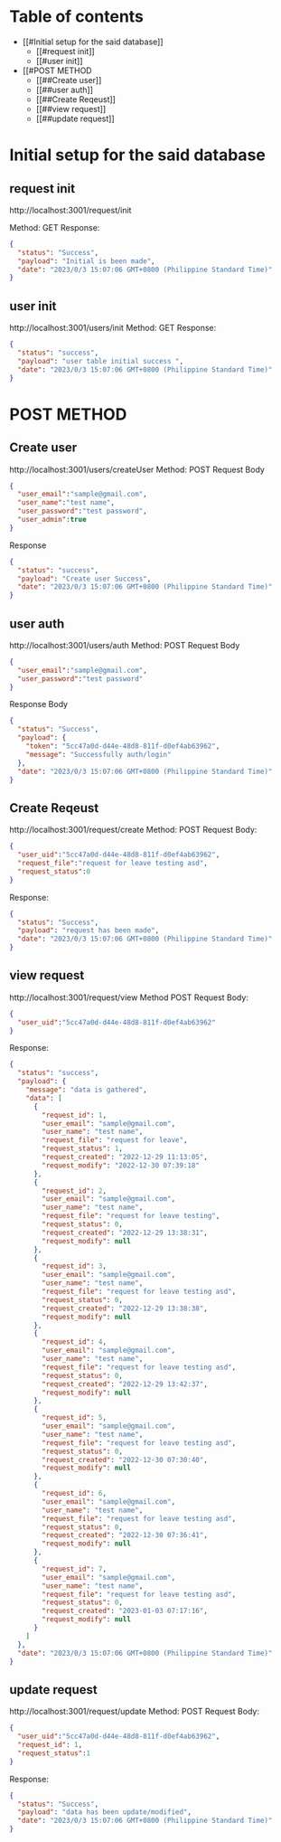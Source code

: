 # Table of contents
- [[#Initial setup for the said database]]
  - [[#request init]]
  - [[#user init]]
- [[#POST METHOD
  - [[##Create user]]
  - [[##user auth]]
  - [[##Create Reqeust]]
  - [[##view request]]
  - [[##update request]]

# Initial setup for the said database 
## request init
http://localhost:3001/request/init

Method: GET
Response:
```JSON
{
  "status": "Success",
  "payload": "Initial is been made",
  "date": "2023/0/3 15:07:06 GMT+0800 (Philippine Standard Time)"
}
```
## user init
http://localhost:3001/users/init
Method: GET
Response:
```JSON
{
  "status": "success",
  "payload": "user table initial success ",
  "date": "2023/0/3 15:07:06 GMT+0800 (Philippine Standard Time)"
}
```
# POST METHOD
## Create user
http://localhost:3001/users/createUser
Method: POST
Request Body
```JSON
{
  "user_email":"sample@gmail.com",
  "user_name":"test name",
  "user_password":"test password",
  "user_admin":true
}
```
Response
```JSON
{
  "status": "success",
  "payload": "Create user Success",
  "date": "2023/0/3 15:07:06 GMT+0800 (Philippine Standard Time)"
}
```
## user auth
http://localhost:3001/users/auth
Method: POST
Request Body
```JSON
{
  "user_email":"sample@gmail.com",
  "user_password":"test password"
}
```
Response Body
```JSON
{
  "status": "Success",
  "payload": {
    "token": "5cc47a0d-d44e-48d8-811f-d0ef4ab63962",
    "message": "Successfully auth/login"
  },
  "date": "2023/0/3 15:07:06 GMT+0800 (Philippine Standard Time)"
}
```
## Create Reqeust
http://localhost:3001/request/create
Method: POST
Request Body:
```JSON
{
  "user_uid":"5cc47a0d-d44e-48d8-811f-d0ef4ab63962",
  "request_file":"request for leave testing asd",
  "request_status":0
}
```
Response:
```JSON
{
  "status": "Success",
  "payload": "request has been made",
  "date": "2023/0/3 15:07:06 GMT+0800 (Philippine Standard Time)"
}
```
## view request
http://localhost:3001/request/view
Method POST
Request Body:
```JSON
{
  "user_uid":"5cc47a0d-d44e-48d8-811f-d0ef4ab63962"
}
```
Response:
```JSON
{
  "status": "success",
  "payload": {
    "message": "data is gathered",
    "data": [
      {
        "request_id": 1,
        "user_email": "sample@gmail.com",
        "user_name": "test name",
        "request_file": "request for leave",
        "request_status": 1,
        "request_created": "2022-12-29 11:13:05",
        "request_modify": "2022-12-30 07:39:18"
      },
      {
        "request_id": 2,
        "user_email": "sample@gmail.com",
        "user_name": "test name",
        "request_file": "request for leave testing",
        "request_status": 0,
        "request_created": "2022-12-29 13:38:31",
        "request_modify": null
      },
      {
        "request_id": 3,
        "user_email": "sample@gmail.com",
        "user_name": "test name",
        "request_file": "request for leave testing asd",
        "request_status": 0,
        "request_created": "2022-12-29 13:38:38",
        "request_modify": null
      },
      {
        "request_id": 4,
        "user_email": "sample@gmail.com",
        "user_name": "test name",
        "request_file": "request for leave testing asd",
        "request_status": 0,
        "request_created": "2022-12-29 13:42:37",
        "request_modify": null
      },
      {
        "request_id": 5,
        "user_email": "sample@gmail.com",
        "user_name": "test name",
        "request_file": "request for leave testing asd",
        "request_status": 0,
        "request_created": "2022-12-30 07:30:40",
        "request_modify": null
      },
      {
        "request_id": 6,
        "user_email": "sample@gmail.com",
        "user_name": "test name",
        "request_file": "request for leave testing asd",
        "request_status": 0,
        "request_created": "2022-12-30 07:36:41",
        "request_modify": null
      },
      {
        "request_id": 7,
        "user_email": "sample@gmail.com",
        "user_name": "test name",
        "request_file": "request for leave testing asd",
        "request_status": 0,
        "request_created": "2023-01-03 07:17:16",
        "request_modify": null
      }
    ]
  },
  "date": "2023/0/3 15:07:06 GMT+0800 (Philippine Standard Time)"
}
```
## update request
http://localhost:3001/request/update
Method: POST
Request Body:
```JSON
{
  "user_uid":"5cc47a0d-d44e-48d8-811f-d0ef4ab63962",
  "request_id": 1,
  "request_status":1
}
```
Response:
```JSON
{
  "status": "Success",
  "payload": "data has been update/modified",
  "date": "2023/0/3 15:07:06 GMT+0800 (Philippine Standard Time)"
}
```